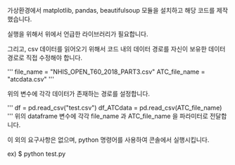가상환경에서 matplotlib, pandas, beautifulsoup 모듈을 설치하고 해당 코드를 제작했습니다.

실행을 위해서 위에서 언급한 라이브러리가 필요합니다.

그리고, csv 데이터를 읽어오기 위해서 코드 내의 데이터 경로를 자신이 보유한 데이터 경로로 직접 수정해야 합니다.

'''
file_name = "NHIS_OPEN_T60_2018_PART3.csv"
ATC_file_name = "atcdata.csv"
'''

위의 변수에 각각 데이터가 존재하는 경로를 설정합니다.

'''
df = pd.read_csv("test.csv")
df_ATCdata = pd.read_csv(ATC_file_name)
'''
위의 dataframe 변수에 각각 file_name 과 ATC_file_name 을 파라미터로 전달합니다.

이 외의 요구사항은 없으며, python 명령어를 사용하여 콘솔에서 실행시킵니다.

ex) $ python test.py
